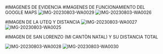 #IMAGENES DE EVIDENCIA
#IMAGENES DE FUNCIONAMIENTO DEL GOOGLE MAPS
![IMG-20230803-WA0029](https://github.com/gochoag/GoogleMapsAPI/assets/107816550/270699dc-5779-436d-af9a-221d66b253e8)
![IMG-20230803-WA0026](https://github.com/gochoag/GoogleMapsAPI/assets/107816550/5f27cae3-5284-4c9c-b1e1-5f660bc173e1)

#IMAGEN DE LA UTEQ Y DISTANCIA
![IMG-20230803-WA0027](https://github.com/gochoag/GoogleMapsAPI/assets/107816550/f5f4d82b-9641-421c-8240-ce114fd22067)
![IMG-20230803-WA0025](https://github.com/gochoag/GoogleMapsAPI/assets/107816550/9cdad488-27f3-4538-aecb-67b3dbd0bff4)

#IMAGEN DE SAN LORENZO (MI CANTÒN NATAL) Y SU DISTANCIA TOTAL

![IMG-20230803-WA0028](https://github.com/gochoag/GoogleMapsAPI/assets/107816550/9ae31590-2f6b-493c-8b7a-021b7d159b78)
![IMG-20230803-WA0030](https://github.com/gochoag/GoogleMapsAPI/assets/107816550/3ab75233-6c4f-4e93-8a70-57ffda093b76)




